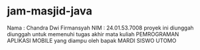 # jam-masjid-java
Nama : Chandra Dwi Firmansyah
NIM : 24.01.53.7008
proyek ini diunggah diunggah untuk memenuhi tugas akhir mata kuliah PEMROGRAMAN APLIKASI MOBILE yang diampu oleh bapak MARDI SISWO UTOMO
